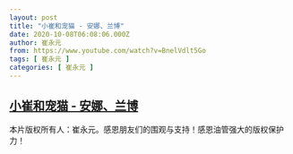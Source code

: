 ```yaml
---
layout: post
title: "小崔和宠猫 - 安娜、兰博"
date: 2020-10-08T06:08:06.000Z
author: 崔永元
from: https://www.youtube.com/watch?v=BnelVdlt5Go
tags: [ 崔永元 ]
categories: [ 崔永元 ]
---
```

<!--1602137286000-->
[小崔和宠猫 - 安娜、兰博](https://www.youtube.com/watch?v=BnelVdlt5Go)
------

<div>
本片版权所有人：崔永元。感恩朋友们的围观与支持！感恩油管强大的版权保护力！
</div>
